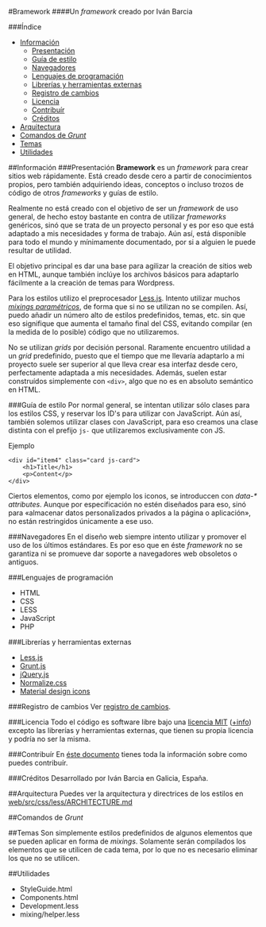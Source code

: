 #Bramework
####Un *framework* creado por Iván Barcia

###Índice
* [Información](#informacion)
    * [Presentación](#presentacion)
    * [Guía de estilo](#guia-de-estilo)
    * [Navegadores](#navegadores)
    * [Lenguajes de programación](#lenguajes-de-programacion)
    * [Librerías y herramientas externas](#librerias-y-herramientas-externas)
    * [Registro de cambios](#registro-de-cambios)
    * [Licencia](#licencia)
    * [Contribuír](#contribuir)
    * [Créditos](#creditos)
* [Arquitectura](#arquitectura)
* [Comandos de *Grunt*](#comandos-de-grunt)
* [Temas](#temas)
* [Utilidades](#utilidades)

##Información
###Presentación
**Bramework** es un *framework* para crear sitios web rápidamente. Está creado desde cero a partir de conocimientos propios, pero también adquiriendo ideas, conceptos o incluso trozos de código de otros *frameworks* y guías de estilo.

Realmente no está creado con el objetivo de ser un *framework* de uso general, de hecho estoy bastante en contra de utilizar *frameworks* genéricos, sinó que se trata de un proyecto personal y es por eso que está adaptado a mis necesidades y forma de trabajo. Aún así, está disponible para todo el mundo y mínimamente documentado, por si a alguien le puede resultar de utilidad.

El objetivo principal es dar una base para agilizar la creación de sitios web en HTML, aunque también inclúye los archivos básicos para adaptarlo fácilmente a la creación de temas para Wordpress.

Para los estilos utilizo el preprocesador [Less.js](http://lesscss.org/). Intento utilizar muchos [*mixings paramétricos*](http://lesscss.org/features/#mixins-feature), de forma que si no se utilizan no se compilen. Así, puedo añadir un número alto de estilos predefinidos, temas, etc. sin que eso signifique que aumenta el tamaño final del CSS, evitando compilar (en la medida de lo posible) código que no utilizaremos.

No se utilizan *grids* por decisión personal. Raramente encuentro utilidad a un *grid* predefinido, puesto que el tiempo que me llevaría adaptarlo a mi proyecto suele ser superior al que lleva crear esa interfaz desde cero, perfectamente adaptada a mis necesidades. Además, suelen estar construídos simplemente con `<div>`, algo que no es en absoluto semántico en HTML.

###Guía de estilo
Por normal general, se intentan utilizar sólo clases para los estilos CSS, y reservar los ID's para utilizar con JavaScript. Aún así, también solemos utilizar clases con JavaScript, para eso creamos una clase distinta con el prefijo `js-` que utilizaremos exclusivamente con JS.

Ejemplo
```
<div id="item4" class="card js-card">
    <h1>Title</h1>
    <p>Content</p>
</div>
```
Ciertos elementos, como por ejemplo los iconos, se introduccen con _data-* attributes_. Aunque por especificación no estén diseñados para eso, sinó para «almacenar datos personalizados privados a la página o aplicación», no están restringidos únicamente a ese uso.

###Navegadores
En el diseño web siempre intento utilizar y promover el uso de los últimos estándares. Es por eso que en éste *framework* no se garantiza ni se promueve dar soporte a navegadores web obsoletos o antiguos.

###Lenguajes de programación
* HTML
* CSS
* LESS
* JavaScript
* PHP

###Librerías y herramientas externas
* [Less.js](http://lesscss.org/)
* [Grunt.js](http://gruntjs.com/)
* [jQuery.js](http://jquery.com/)
* [Normalize.css](http://necolas.github.io/normalize.css/)
* [Material design icons](https://github.com/google/material-design-icons)

###Registro de cambios
Ver [registro de cambios](CHANGELOG.md).

###Licencia
Todo el código es software libre bajo una [licencia MIT](LICENSE.md) ([+info](http://es.wikipedia.org/wiki/Licencia_MIT)) excepto las librerías y herramientas externas, que tienen su propia licencia y podría no ser la misma.

###Contribuír
En [éste documento](CONTRIBUTING.md) tienes toda la información sobre como puedes contribuír.

###Créditos
Desarrollado por Iván Barcia en Galicia, España.

##Arquitectura
Puedes ver la arquitectura y directrices de los estilos en [web/src/css/less/ARCHITECTURE.md](web/src/css/less/ARCHITECTURE.md)

##Comandos de *Grunt*


##Temas
Son simplemente estilos predefinidos de algunos elementos que se pueden aplicar en forma de *mixings*.
Solamente serán compilados los elementos que se utilicen de cada tema, por lo que no es necesario eliminar los que no se utilicen.


##Utilidades
* StyleGuide.html
* Components.html
* Development.less
* mixing/helper.less